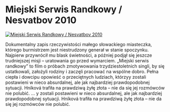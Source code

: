 Miejski Serwis Randkowy / Nesvatbov 2010 
=============
[![Miejski Serwis Randkowy / Nesvatbov 2010 ](http://vidos.pl/images/player.gif)](http://vidos.pl/miejski-serwis-randkowy-nesvatbov-2010)

 Dokumentalny zapis rzeczywistości małego słowackiego miasteczka, którego burmistrzem jest niestrudzony generał w stanie spoczynku. Najpierw przywrócił mu blask świetności, a później podjął się jeszcze trudniejszej misji – uratowania go przed wymarciem. „Miejski serwis randkowy” to film o próbach zmotywowania trzydziestoletnich singli, by się ustatkowali, założyli rodziny i zaczęli pracować na wspólne dobro. Pełna ciepła i dowcipu opowieść o przeciętnych ludziach, którzyy zostali postawieni w nieco absurdalnej, ale jak najbardziej prawdopodobnej sytuacji. Hníková trafiła na prawdziwą żyłę złota – nie da się jej rozmówców nie polubić.   ... y zostali postawieni w nieco absurdalnej, ale jak najbardziej prawdopodobnej sytuacji. Hníková trafiła na prawdziwą żyłę złota – nie da się jej rozmówców nie polubić.
